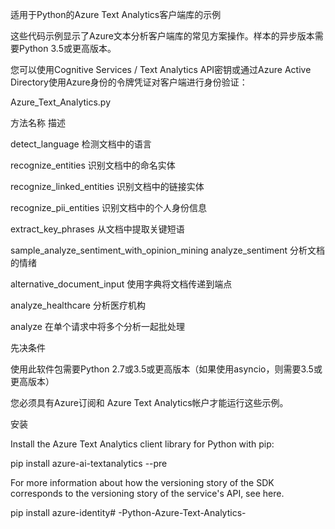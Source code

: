 适用于Python的Azure Text Analytics客户端库的示例

这些代码示例显示了Azure文本分析客户端库的常见方案操作。样本的异步版本需要Python 3.5或更高版本。

您可以使用Cognitive Services / Text Analytics API密钥或通过Azure Active Directory使用Azure身份的令牌凭证对客户端进行身份验证：

Azure_Text_Analytics.py

方法名称	          描述

detect_language	检测文档中的语言

recognize_entities	识别文档中的命名实体

recognize_linked_entities	识别文档中的链接实体

recognize_pii_entities	识别文档中的个人身份信息

extract_key_phrases	从文档中提取关键短语

sample_analyze_sentiment_with_opinion_mining analyze_sentiment 	分析文档的情绪

alternative_document_input	使用字典将文档传递到端点

analyze_healthcare	分析医疗机构

analyze	在单个请求中将多个分析一起批处理

先决条件

使用此软件包需要Python 2.7或3.5或更高版本（如果使用asyncio，则需要3.5或更高版本）

您必须具有Azure订阅和 Azure Text Analytics帐户才能运行这些示例。

安装

Install the Azure Text Analytics client library for Python with pip:

pip install azure-ai-textanalytics --pre

For more information about how the versioning story of the SDK corresponds to the versioning story of the service's API, see here.

pip install azure-identity# -Python-Azure-Text-Analytics-

